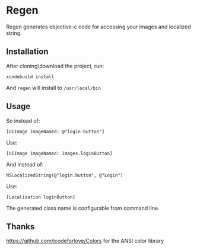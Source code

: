 # Regen
Regen generates objective-c code for accessing your images and localized string. 

## Installation

After cloning\download the project, run:

`xcodebuild install` 

And `regen` will install to `/usr/local/bin`

## Usage

So instead of: 

`[UIImage imageNamed: @"login-button"]`

Use:

`[UIImage imageNamed: Images.loginButton]`

And instead of:

`NSLocalizedString(@"login.button", @"Login")`

Use:

`[Localization loginButton]`


The generated class name is configurable from command line.


## Thanks
https://github.com/icodeforlove/Colors for the ANSI color library

